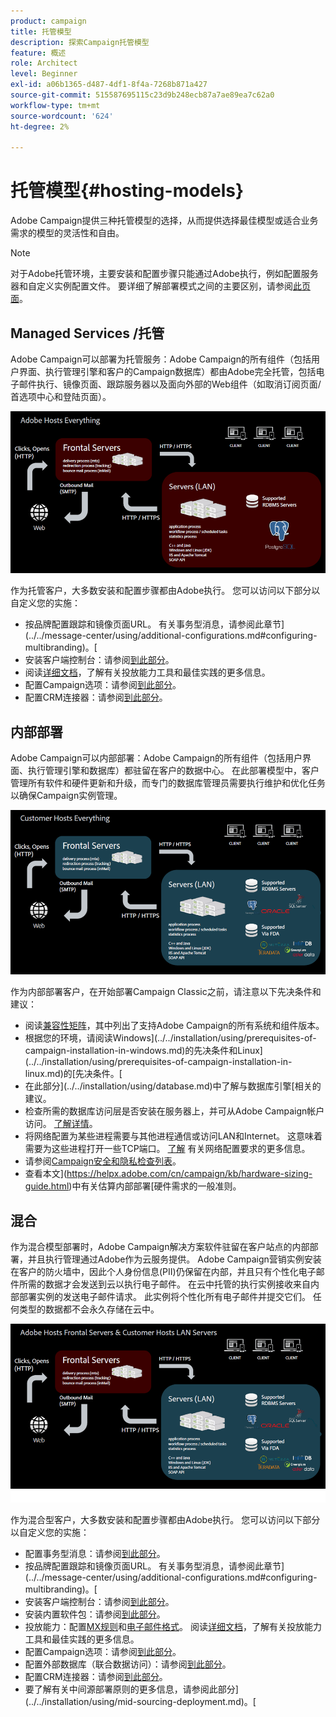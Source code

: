 ```yaml
---
product: campaign
title: 托管模型
description: 探索Campaign托管模型
feature: 概述
role: Architect
level: Beginner
exl-id: a06b1365-d487-4df1-8f4a-7268b871a427
source-git-commit: 515587695115c23d9b248ecb87a7ae89ea7c62a0
workflow-type: tm+mt
source-wordcount: '624'
ht-degree: 2%

---
```


# 托管模型{#hosting-models}

Adobe Campaign提供三种托管模型的选择，从而提供选择最佳模型或适合业务需求的模型的灵活性和自由。

>[!NOTE]
>
>对于Adobe托管环境，主要安装和配置步骤只能通过Adobe执行，例如配置服务器和自定义实例配置文件。 要详细了解部署模式之间的主要区别，请参阅[此页面](../../installation/using/capability-matrix.md)。

## Managed Services /托管

Adobe Campaign可以部署为托管服务：Adobe Campaign的所有组件（包括用户界面、执行管理引擎和客户的Campaign数据库）都由Adobe完全托管，包括电子邮件执行、镜像页面、跟踪服务器以及面向外部的Web组件（如取消订阅页面/首选项中心和登陆页面）。

![](assets/deployment_hosted.png)

作为托管客户，大多数安装和配置步骤都由Adobe执行。 您可以访问以下部分以自定义您的实施：

* 按品牌配置跟踪和镜像页面URL。 有关事务型消息，请参阅此章节](../../message-center/using/additional-configurations.md#configuring-multibranding)。[
* 安装客户端控制台：请参阅[到此部分](../../installation/using/installing-the-client-console.md)。
* 阅读[详细文档](../../delivery/using/about-deliverability.md)，了解有关投放能力工具和最佳实践的更多信息。
* 配置Campaign选项：请参阅[到此部分](../../installation/using/configuring-campaign-options.md)。
* 配置CRM连接器：请参阅[到此部分](../../platform/using/crm-connectors.md)。

## 内部部署

Adobe Campaign可以内部部署：Adobe Campaign的所有组件（包括用户界面、执行管理引擎和数据库）都驻留在客户的数据中心。 在此部署模型中，客户管理所有软件和硬件更新和升级，而专门的数据库管理员需要执行维护和优化任务以确保Campaign实例管理。

![](assets/deployment_onpremise.png)

作为内部部署客户，在开始部署Campaign Classic之前，请注意以下先决条件和建议：

* 阅读[兼容性矩阵](../../rn/using/compatibility-matrix.md)，其中列出了支持Adobe Campaign的所有系统和组件版本。
* 根据您的环境，请阅读Windows](../../installation/using/prerequisites-of-campaign-installation-in-windows.md)的先决条件和Linux](../../installation/using/prerequisites-of-campaign-installation-in-linux.md)的[先决条件。[
* 在此部分](../../installation/using/database.md)中了解与数据库引擎[相关的建议。
* 检查所需的数据库访问层是否安装在服务器上，并可从Adobe Campaign帐户访问。 [了解详情](../../installation/using/application-server.md)。
* 将网络配置为某些进程需要与其他进程通信或访问LAN和Internet。 这意味着需要为这些进程打开一些TCP端口。 [了解](../../installation/using/network-configuration.md) 有关网络配置要求的更多信息。
* 请参阅[Campaign安全和隐私检查列表](https://helpx.adobe.com/cn/campaign/kb/acc-security.html)。
* 查看本文](https://helpx.adobe.com/cn/campaign/kb/hardware-sizing-guide.html)中有关估算内部部署[硬件需求的一般准则。

## 混合

作为混合模型部署时，Adobe Campaign解决方案软件驻留在客户站点的内部部署，并且执行管理通过Adobe作为云服务提供。 Adobe Campaign营销实例安装在客户的防火墙中，因此个人身份信息(PII)仍保留在内部，并且只有个性化电子邮件所需的数据才会发送到云以执行电子邮件。 在云中托管的执行实例接收来自内部部署实例的发送电子邮件请求。 此实例将个性化所有电子邮件并提交它们。 任何类型的数据都不会永久存储在云中。

![](assets/deployment_hybrid.png)

作为混合型客户，大多数安装和配置步骤都由Adobe执行。 您可以访问以下部分以自定义您的实施：

* 配置事务型消息：请参阅[到此部分](../../message-center/using/transactional-messaging-architecture.md)。
* 按品牌配置跟踪和镜像页面URL。 有关事务型消息，请参阅此章节](../../message-center/using/additional-configurations.md#configuring-multibranding)。[
* 安装客户端控制台：请参阅[到此部分](../../installation/using/installing-the-client-console.md)。
* 安装内置软件包：请参阅[到此部分](../../installation/using/installing-campaign-standard-packages.md)。
* 投放能力：配置[MX规则](../../installation/using/email-deliverability.md#mx-configuration)和[电子邮件格式](../../installation/using/email-deliverability.md#managing-email-formats)。 阅读[详细文档](../../delivery/using/about-deliverability.md)，了解有关投放能力工具和最佳实践的更多信息。
* 配置Campaign选项：请参阅[到此部分](../../installation/using/configuring-campaign-options.md)。
* 配置外部数据库（联合数据访问）：请参阅[到此部分](../../installation/using/about-fda.md)。
* 配置CRM连接器：请参阅[到此部分](../../platform/using/crm-connectors.md)。
* 要了解有关中间源部署原则的更多信息，请参阅此部分](../../installation/using/mid-sourcing-deployment.md)。[
